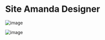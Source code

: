 # Site Amanda Designer

 
![image](https://user-images.githubusercontent.com/46385659/124508271-fb46de00-dda5-11eb-952f-e443b8a95dd8.png)

![image](https://user-images.githubusercontent.com/46385659/124508285-013cbf00-dda6-11eb-9b81-5636e5f1466c.png)
